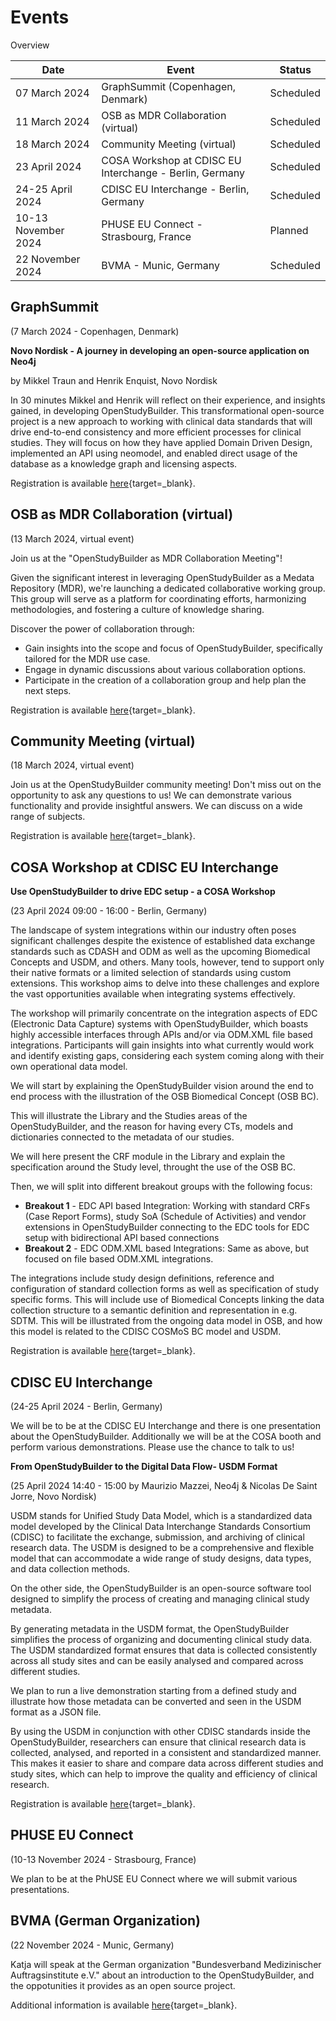# Events

Overview

Date | Event | Status 
-- | -- | -- 
07 March 2024 | GraphSummit (Copenhagen, Denmark) | Scheduled
11 March 2024 | OSB as MDR Collaboration (virtual) | Scheduled
18 March 2024 | Community Meeting (virtual) | Scheduled
23 April 2024 | COSA Workshop at CDISC EU Interchange - Berlin, Germany | Scheduled
24-25 April 2024 | CDISC EU Interchange - Berlin, Germany | Scheduled
10-13 November 2024 | PHUSE EU Connect - Strasbourg, France | Planned
22 November 2024 | BVMA - Munic, Germany | Scheduled

## GraphSummit

(7 March 2024 - Copenhagen, Denmark)

**Novo Nordisk - A journey in developing an open-source application on Neo4j**

by Mikkel Traun and Henrik Enquist, Novo Nordisk

In 30 minutes Mikkel and Henrik will reflect on their experience, and insights gained, in developing OpenStudyBuilder. This transformational open-source project is a new approach to working with clinical data standards that will drive end-to-end consistency and more efficient processes for clinical studies. They will focus on how they have applied Domain Driven Design, implemented an API using neomodel, and enabled direct usage of the database as a knowledge graph and licensing aspects.

Registration is available [here](https://neo4j.com/graphsummit/copenhagen-mar-7/){target=_blank}.

## OSB as MDR Collaboration (virtual)

(13 March 2024, virtual event)

Join us at the "OpenStudyBuilder as MDR Collaboration Meeting"!

Given the significant interest in leveraging OpenStudyBuilder as a Medata Repository (MDR), we're launching a dedicated collaborative working group. This group will serve as a platform for coordinating efforts, harmonizing methodologies, and fostering a culture of knowledge sharing.

Discover the power of collaboration through:

- Gain insights into the scope and focus of OpenStudyBuilder, specifically tailored for the MDR use case.
- Engage in dynamic discussions about various collaboration options.
- Participate in the creation of a collaboration group and help plan the next steps.

Registration is available [here](https://www.linkedin.com/events/openstudybuilderasmdrcollaborat7168129136161460224/about/){target=_blank}.

## Community Meeting (virtual)

(18 March 2024, virtual event)

Join us at the OpenStudyBuilder community meeting! Don't miss out on the opportunity to ask any questions to us! We can demonstrate various functionality and provide insightful answers. We can discuss on a wide range of subjects.

Registration is available [here](https://www.linkedin.com/events/openstudybuildercommunitymeetin7167879361142984704/){target=_blank}.

## COSA Workshop at CDISC EU Interchange

**Use OpenStudyBuilder to drive EDC setup - a COSA Workshop**

(23 April 2024 09:00 - 16:00 - Berlin, Germany)

The landscape of system integrations within our industry often poses significant challenges despite the existence of established data exchange standards such as CDASH and ODM as well as the upcoming Biomedical Concepts and USDM, and others. Many tools, however, tend to support only their native formats or a limited selection of standards using custom extensions. This workshop aims to delve into these challenges and explore the vast opportunities available when integrating systems effectively.

The workshop will primarily concentrate on the integration aspects of EDC (Electronic Data Capture) systems with OpenStudyBuilder, which boasts highly accessible interfaces through APIs and/or via ODM.XML file based integrations. Participants will gain insights into what currently would work and identify existing gaps, considering each system coming along with their own operational data model.

We will start by explaining the OpenStudyBuilder vision around the end to end process with the illustration of the OSB Biomedical Concept (OSB BC).

This will illustrate the Library and the Studies areas of the OpenStudyBuilder, and the reason for having every CTs, models and dictionaries connected to the metadata of our studies.

We will here present the CRF module in the Library and explain the specification around the Study level, throught the use of the OSB BC.

Then, we will split into different breakout groups with the following focus:

- **Breakout 1** - EDC API based Integration: Working with standard CRFs (Case Report Forms), study SoA (Schedule of Activities) and vendor extensions in OpenStudyBuilder connecting to the EDC tools for EDC setup with bidirectional API based connections
- **Breakout 2** - EDC ODM.XML based Integrations: Same as above, but focused on file based ODM.XML integrations.

The integrations include study design definitions, reference and configuration of standard collection forms as well as specification of study specific forms. This will include use of Biomedical Concepts linking the data collection structure to a semantic definition and representation in e.g. SDTM. This will be illustrated from the ongoing data model in OSB, and how this model is related to the CDISC COSMoS BC model and USDM.

Registration is available [here](https://www.cdisc.org/events/interchange/2024-cdisc-tmf-europe-interchange){target=_blank}.

## CDISC EU Interchange

(24-25 April 2024 - Berlin, Germany)

We will be to be at the CDISC EU Interchange and there is one presentation about the OpenStudyBuilder. Additionally we will be at the COSA booth and perform various demonstrations. Please use the chance to talk to us!

**From OpenStudyBuilder to the Digital Data Flow- USDM Format**

(25 April 2024 14:40 - 15:00 by Maurizio Mazzei, Neo4j & Nicolas De Saint Jorre, Novo Nordisk)

USDM stands for Unified Study Data Model, which is a standardized data model developed by the Clinical Data Interchange Standards Consortium (CDISC) to facilitate the exchange, submission, and archiving of clinical research data. The USDM is designed to be a comprehensive and flexible model that can accommodate a wide range of study designs, data types, and data collection methods. 

On the other side, the OpenStudyBuilder is an open-source software tool designed to simplify the process of creating and managing clinical study metadata. 

By generating metadata in the USDM format, the OpenStudyBuilder simplifies the process of organizing and documenting clinical study data. The USDM standardized format ensures that data is collected consistently across all study sites and can be easily analysed and compared across different studies. 

We plan to run a live demonstration starting from a defined study and illustrate how those metadata can be converted and seen in the USDM format as a JSON file. 

By using the USDM in conjunction with other CDISC standards inside the OpenStudyBuilder, researchers can ensure that clinical research data is collected, analysed, and reported in a consistent and standardized manner. This makes it easier to share and compare data across different studies and study sites, which can help to improve the quality and efficiency of clinical research. 

Registration is available [here](https://www.cdisc.org/events/interchange/2024-cdisc-tmf-europe-interchange){target=_blank}.

## PHUSE EU Connect

(10-13 November 2024 - Strasbourg, France)

We plan to be at the PhUSE EU Connect where we will submit various presentations.

## BVMA (German Organization)

(22 November 2024 - Munic, Germany)

Katja will speak at the German organization "Bundesverband Medizinischer Auftragsinstitute e.V." about an introduction to the OpenStudyBuilder, and the oppotunities it provides as an open source project.

Additional information is available [here](https://www.bvma.de/){target=_blank}.